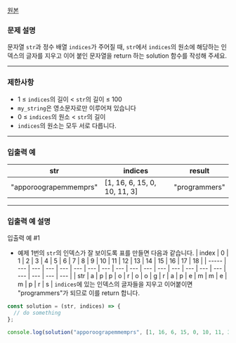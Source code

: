 [원본](https://school.programmers.co.kr/learn/courses/30/lessons/181900)

### **문제 설명**

문자열 `str`과 정수 배열 `indices`가 주어질 때, `str`에서 `indices`의 원소에 해당하는 인덱스의 글자를 지우고 이어 붙인 문자열을 return 하는 solution 함수를 작성해 주세요.

---

### 제한사항

- 1 ≤ `indices`의 길이 < `str`의 길이 ≤ 100
- `my_string`은 영소문자로만 이루어져 있습니다
- 0 ≤ `indices`의 원소 < `str`의 길이
- `indices`의 원소는 모두 서로 다릅니다.

---

### 입출력 예

| str                   | indices                      | result        |
| --------------------- | ---------------------------- | ------------- |
| "apporoograpemmemprs" | [1, 16, 6, 15, 0, 10, 11, 3] | "programmers" |

---

### 입출력 예 설명

입출력 예 #1

- 예제 1번의 `str`의 인덱스가 잘 보이도록 표를 만들면 다음과 같습니다.
  | index | 0 | 1 | 2 | 3 | 4 | 5 | 6 | 7 | 8 | 9 | 10 | 11 | 12 | 13 | 14 | 15 | 16 | 17 | 18 |
  | ----- | --- | --- | --- | --- | --- | --- | --- | --- | --- | --- | --- | --- | --- | --- | --- | --- | --- | --- | --- |
  | str | a | p | p | o | r | o | o | g | r | a | p | e | m | m | e | m | p | r | s |
  `indices`에 있는 인덱스의 글자들을 지우고 이어붙이면 "programmers"가 되므로 이를 return 합니다.

```jsx
const solution = (str, indices) => {
  // do something
};

console.log(solution("apporoograpemmemprs", [1, 16, 6, 15, 0, 10, 11, 3])); // 'programmers'
```
